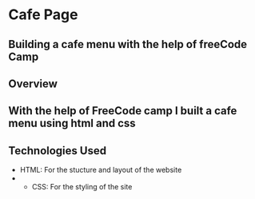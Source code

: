 # Cafe Page
Building a cafe menu with the help of freeCode Camp
----

## Overview
With the help of FreeCode camp I built a cafe menu using html and css
----

## Technologies Used
- HTML: For the stucture and layout of the website
- - CSS: For the styling of the site
